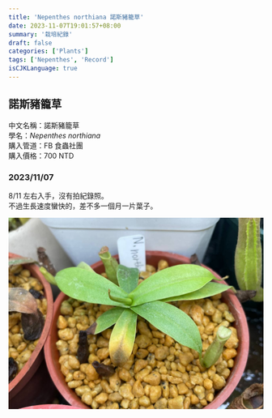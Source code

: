 ```yaml
---
title: 'Nepenthes northiana 諾斯豬籠草'
date: 2023-11-07T19:01:57+08:00
summary: '栽培紀錄'
draft: false
categories: ['Plants']
tags: ['Nepenthes', 'Record']
isCJKLanguage: true
---
```


## 諾斯豬籠草

中文名稱：諾斯豬籠草  
學名：*Nepenthes northiana*  
購入管道：FB 食蟲社團  
購入價格：700 NTD  

### 2023/11/07

8/11 左右入手，沒有拍紀錄照。  
不過生長速度蠻快的，差不多一個月一片葉子。  

![2023-11-07](./images/2023-11-07.jpg)
